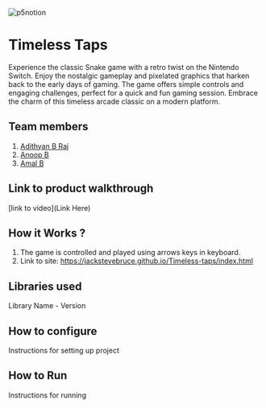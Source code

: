 

![p5notion](https://github.com/user-attachments/assets/51c7453c-b15a-4452-91fa-f42c1c9bf975)



# Timeless Taps
Experience the classic Snake game with a retro twist on the Nintendo Switch. Enjoy the nostalgic gameplay and pixelated graphics that harken back to the early days of gaming. The game offers simple controls and engaging challenges, perfect for a quick and fun gaming session. Embrace the charm of this timeless arcade classic on a modern platform.
## Team members
1. [Adithyan B Raj](https://github.com/Adithyan-b-raj)
2. [Anoop B](https://github.com/jackstevebruce)
3. [Amal B](https://github.com/amalb2004)
## Link to product walkthrough
[link to video](Link Here)
## How it Works ?
1. The game is controlled and played using arrows keys in keyboard.
2. Link to site: https://jackstevebruce.github.io/Timeless-taps/index.html
## Libraries used
Library Name - Version
## How to configure
Instructions for setting up project
## How to Run
Instructions for running
